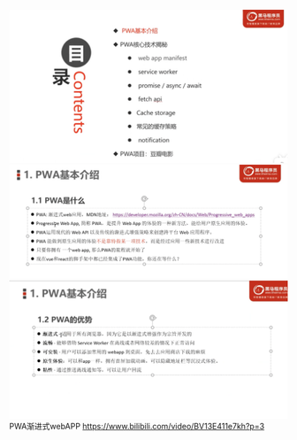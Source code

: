 ![](2022-05-22-18-49-32.png)
![](2022-05-22-18-49-48.png)
![](2022-05-22-18-50-04.png)
PWA渐进式webAPP
https://www.bilibili.com/video/BV13E411e7kh?p=3